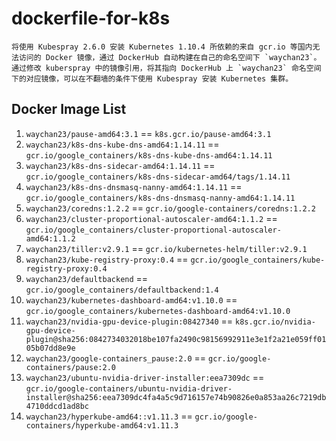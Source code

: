 # dockerfile-for-k8s

```
将使用 Kubespray 2.6.0 安装 Kubernetes 1.10.4 所依赖的来自 gcr.io 等国内无法访问的 Docker 镜像，通过 DockerHub 自动构建在自己的命名空间下 `waychan23`。
通过修改 kuberspray 中的镜像引用，将其指向 DockerHub 上 `waychan23` 命名空间下的对应镜像，可以在不翻墙的条件下使用 Kubespray 安装 Kubernetes 集群。
```

## Docker Image List

1. `waychan23/pause-amd64:3.1` == `k8s.gcr.io/pause-amd64:3.1` 
2. `waychan23/k8s-dns-kube-dns-amd64:1.14.11` == `gcr.io/google_containers/k8s-dns-kube-dns-amd64:1.14.11`
3. `waychan23/k8s-dns-sidecar-amd64:1.14.11` == `gcr.io/google_containers/k8s-dns-sidecar-amd64/tags/1.14.11`
4. `waychan23/k8s-dns-dnsmasq-nanny-amd64:1.14.11` == `gcr.io/google_containers/k8s-dns-dnsmasq-nanny-amd64:1.14.11`
5. `waychan23/coredns:1.2.2` == `gcr.io/google-containers/coredns:1.2.2`
6. `waychan23/cluster-proportional-autoscaler-amd64:1.1.2` == `gcr.io/google_containers/cluster-proportional-autoscaler-amd64:1.1.2`
7. `waychan23/tiller:v2.9.1` == `gcr.io/kubernetes-helm/tiller:v2.9.1`
8. `waychan23/kube-registry-proxy:0.4` == `gcr.io/google_containers/kube-registry-proxy:0.4`
9. `waychan23/defaultbackend` == `gcr.io/google_containers/defaultbackend:1.4`
10. `waychan23/kubernetes-dashboard-amd64:v1.10.0` == `gcr.io/google_containers/kubernetes-dashboard-amd64:v1.10.0`
11. `waychan23/nvidia-gpu-device-plugin:08427340` == `k8s.gcr.io/nvidia-gpu-device-plugin@sha256:0842734032018be107fa2490c98156992911e3e1f2a21e059ff0105b07dd8e9e`
12. `waychan23/google-containers_pause:2.0` == `gcr.io/google-containers/pause:2.0`
13. `waychan23/ubuntu-nvidia-driver-installer:eea7309dc` == `gcr.io/google-containers/ubuntu-nvidia-driver-installer@sha256:eea7309dc4fa4a5c9d716157e74b90826e0a853aa26c7219db4710ddcd1ad8bc`
14. `waychan23/hyperkube-amd64::v1.11.3` == `gcr.io/google-containers/hyperkube-amd64:v1.11.3`